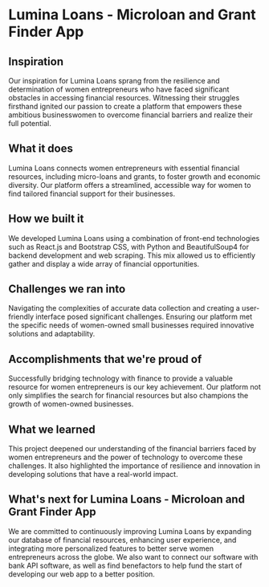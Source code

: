 # Lumina Loans - Microloan and Grant Finder App

## Inspiration

Our inspiration for Lumina Loans sprang from the resilience and determination of women entrepreneurs who have faced significant obstacles in accessing financial resources. Witnessing their struggles firsthand ignited our passion to create a platform that empowers these ambitious businesswomen to overcome financial barriers and realize their full potential.

## What it does

Lumina Loans connects women entrepreneurs with essential financial resources, including micro-loans and grants, to foster growth and economic diversity. Our platform offers a streamlined, accessible way for women to find tailored financial support for their businesses.

## How we built it

We developed Lumina Loans using a combination of front-end technologies such as React.js and Bootstrap CSS, with Python and BeautifulSoup4 for backend development and web scraping. This mix allowed us to efficiently gather and display a wide array of financial opportunities.

## Challenges we ran into

Navigating the complexities of accurate data collection and creating a user-friendly interface posed significant challenges. Ensuring our platform met the specific needs of women-owned small businesses required innovative solutions and adaptability.

## Accomplishments that we're proud of

Successfully bridging technology with finance to provide a valuable resource for women entrepreneurs is our key achievement. Our platform not only simplifies the search for financial resources but also champions the growth of women-owned businesses.

## What we learned

This project deepened our understanding of the financial barriers faced by women entrepreneurs and the power of technology to overcome these challenges. It also highlighted the importance of resilience and innovation in developing solutions that have a real-world impact.

## What's next for Lumina Loans - Microloan and Grant Finder App

We are committed to continuously improving Lumina Loans by expanding our database of financial resources, enhancing user experience, and integrating more personalized features to better serve women entrepreneurs across the globe. We also want to connect our software with bank API software, as well as find benefactors to help fund the start of developing our web app to a better position.

